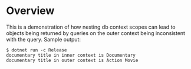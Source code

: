 # Overview

This is a demonstration of how nesting db context scopes can lead to objects being returned by queries on the outer context being inconsistent with the query. Sample output:

```console
$ dotnet run -c Release
documentary title in inner context is Documentary
documentary title in outer context is Action Movie
```
